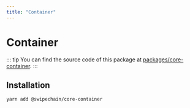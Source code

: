 ```yaml
---
title: "Container"
---
```


# Container

::: tip
You can find the source code of this package at [packages/core-container](https://github.com/Swipechain/swipechain-core/tree/develop/packages/core-container).
:::

## Installation

```bash
yarn add @swipechain/core-container
```
